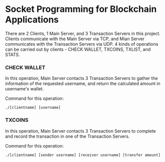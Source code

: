# Socket Programming for Blockchain Applications
There are 2 Clients, 1 Main Server, and 3 Transaction Servers in this project. Clients communicate with the Main Server via TCP, and Mian Server communicates with the Transaction Servers via UDP. 4 kinds of operations can be carried out by clients - CHECK WALLET, TXCOINS, TXLIST, and STATS.

### CHECK WALLET
In this operation, Main Server contacts 3 Transaction Servers to gather the information of the requested username, and return the calculated amount in username's wallet.

Command for this operation:
~~~
./[clientname] [username]
~~~

### TXCOINS
In this operation, Main Server contacts 3 Transaction Servers to complete and record the transaction in one of the Transaction Servers.

Command for this operation:
~~~
./[clientname] [sender username] [receiver username] [transfer amount]
~~~
